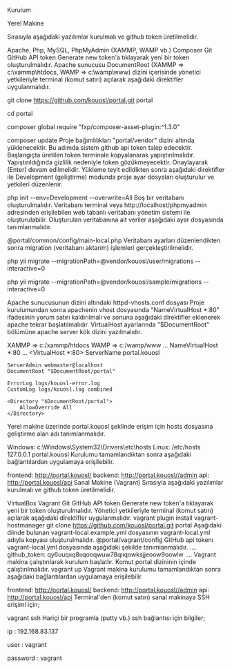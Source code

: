 Kurulum

Yerel Makine

Sırasıyla aşağıdaki yazılımlar kurulmalı ve github token üretilmelidir.

Apache, Php, MySQL, PhpMyAdmin (XAMMP, WAMP vb.)
Composer
Git
GitHub API token Generate new token'a tıklayarak yeni bir token oluşturulmalıdır.
Apache sunucusu DocumentRoot (XAMMP => c:\xammp\htdocs, WAMP => c:\wamp\www) dizini içerisinde yönetici yetkileriyle terminal (komut satırı) açılarak aşağıdaki direktifler uygulanmalıdır.



git clone https://github.com/kouosl/portal.git portal

cd portal

composer global require "fxp/composer-asset-plugin:^1.3.0"

composer update
Proje bağımlılıkları "portal/vendor" dizini altında yüklenecektir. Bu adımda sistem github api token talep edecektir. Başlangıçta üretilen token terminale kopyalanarak yapıştırılmalıdır. Yapıştırıldığında gizlilik nedeniyle token gözükmeyecektir. Onaylayarak (Enter) devam edilmelidir. Yükleme teyit edildikten sonra aşağıdaki direktifler ile Development (geliştirme) modunda proje ayar dosyaları oluşturulur ve yetkileri düzenlenir.



php init --env=Development --overwrite=All
Boş bir veritabanı oluşturulmalıdır. Veritabanı terminal veya http://localhost/phpmyadmin adresinden erişilebilen web tabanlı veritabanı yönetim sistemi ile oluşturulabilir. Oluşturulan veritabanına ait veriler aşağıdaki ayar dosyasında tanımlanmalıdır.


@portal/common/config/main-local.php 
Veritabanı ayarları düzenlendikten sonra migration (veritabanı aktarım) işlemleri gerçekleştirilmelidir.



php yii migrate --migrationPath=@vendor/kouosl/user/migrations --interactive=0

php yii migrate --migrationPath=@vendor/kouosl/sample/migrations --interactive=0

Apache sunucusunun dizini altındaki httpd-vhosts.conf dosyası Proje kurulumundan sonra apachenin vhost dosyasında "NameVirtualHost *:80" ifadesinin yorum satırı kaldırılmalı ve sonuna aşağıdaki direktifler eklenerek apache tekrar başlatılmalıdır. VirtualHost ayarlarında "$DocumentRoot" bölümüne apache server kök dizini yazılmalıdır.

XAMMP => c:/xammp/htdocs
WAMP => c:/wamp/www
...
NameVirtualHost *:80
...
<VirtualHost *:80>
    ServerName portal.kouosl
       
    ServerAdmin webmaster@localhost
    DocumentRoot "$DocumentRoot/portal"
       
    ErrorLog logs/kouosl-error.log
    CustomLog logs/kouosl.log combined	
       
    <Directory "$DocumentRoot/portal">
        AllowOverride All
    </Directory>
</VirtualHost>
Yerel makine üzerinde portal.kouosl şeklinde erişim için hosts dosyasına geliştirme alan adı tanımlanmalıdır.

Windows: c:\Windows\System32\Drivers\etc\hosts
Linux: /etc/hosts
127.0.0.1   portal.kouosl
Kurulumu tamamlandıktan sonra aşağıdaki bağlantılardan uygulamaya erişilebilir.

frontend: http://portal.kouosl/
backend: http://portal.kouosl//admin
api: http://portal.kouosl/api
Sanal Makine (Vagrant)
Sırasıyla aşağıdaki yazılımlar kurulmalı ve github token üretilmelidir.

VirtualBox
Vagrant
Git
GitHub API token Generate new token'a tıklayarak yeni bir token oluşturulmalıdır.
Yönetici yetkileriyle terminal (komut satırı) açılarak aşağıdaki direktifler uygulanmalıdır.
vagrant plugin install vagrant-hostmanager
git clone https://github.com/kouosl/portal.git portal 
Aşağıdaki diinde bulunan vagrant-local.example.yml dosyasının vagrant-local.yml adıyla kopyası oluşturulmalıdır.
@portal/vagrant/config 
GitHub api tokenı vagrant-local.yml dosyasında aşağıdaki şekilde tanımlanmalıdır.
....
github_token: qy6uuqııq8ııqooqwuw78qııqowksjjeoow9oowlw
....
Vagrant makina çalıştırılarak kurulum başlatlır. Komut portal dizininin içinde çalıştırılmalıdır.
vagrant up
Vagrant makina kurulumu tamamlandıktan sonra aşağıdaki bağlantılardan uygulamaya erişilebilir.

frontend: http://portal.kouosl/
backend: http://portal.kouosl//admin
api: http://portal.kouosl/api
Terminal'den (komut satırı) sanal makinaya SSH erişimi için;

vagrant ssh
Hariçi bir programla (putty vb.) ssh bağlantısı için bilgiler;

ip : 192.168.83.137

user : vagrant

password : vagrant
